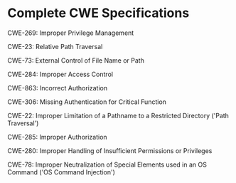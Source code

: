 

# Complete CWE Specifications

CWE-269: Improper Privilege Management

CWE-23: Relative Path Traversal

CWE-73: External Control of File Name or Path

CWE-284: Improper Access Control

CWE-863: Incorrect Authorization

CWE-306: Missing Authentication for Critical Function

CWE-22: Improper Limitation of a Pathname to a Restricted Directory ('Path Traversal')

CWE-285: Improper Authorization

CWE-280: Improper Handling of Insufficient Permissions or Privileges 

CWE-78: Improper Neutralization of Special Elements used in an OS Command ('OS Command Injection')